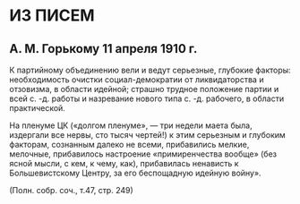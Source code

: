 # ИЗ ПИСЕМ

## А. М. Горькому 11 апреля 1910 г.

К партийному объединению вели и ведут серьезные, глубокие факторы: необходимость очистки социал-демократии от ликвидаторства и отзовизма, в области идейной; страшно трудное положение партии и всей с. -д. работы и назревание нового типа с. -д. рабочего, в области практической.

На пленуме ЦК («долгом пленуме», — три недели маета была, издергали все нервы, сто тысяч чертей!) к этим серьезным и глубоким факторам, сознанным далеко не всеми, прибавились мелкие, мелочные, прибавилось настроение «примиренчества вообще» (без ясной мысли, с кем, к чему, как), прибавилась ненависть к Большевистскому Центру, за его беспощадную идейную войну».

(Полн. собр. соч., т.47, стр. 249)